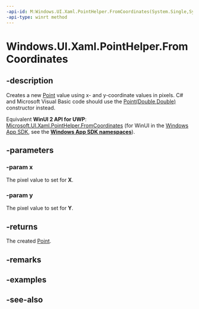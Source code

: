 ```yaml
---
-api-id: M:Windows.UI.Xaml.PointHelper.FromCoordinates(System.Single,System.Single)
-api-type: winrt method
---
```


<!-- Method syntax
public Windows.Foundation.Point FromCoordinates(System.Single x, System.Single y)
-->

# Windows.UI.Xaml.PointHelper.FromCoordinates

## -description

Creates a new [Point](../windows.foundation/point.md) value using x- and y-coordinate values in pixels. C# and Microsoft Visual Basic code should use the [Point(Double,Double)](/dotnet/api/windows.foundation.point.-ctor?view=dotnet-uwp-10.0&preserve-view=true) constructor instead.

Equivalent **WinUI 2 API for UWP**: [Microsoft.UI.Xaml.PointHelper.FromCoordinates](/windows/winui/api/microsoft.ui.xaml.pointhelper.fromcoordinates) (for WinUI in the [Windows App SDK](/windows/apps/windows-app-sdk/), see the **[Windows App SDK namespaces](/windows/windows-app-sdk/api/winrt/)**).

## -parameters

### -param x

The pixel value to set for **X**.

### -param y

The pixel value to set for **Y**.

## -returns

The created [Point](../windows.foundation/point.md).

## -remarks

## -examples

## -see-also
